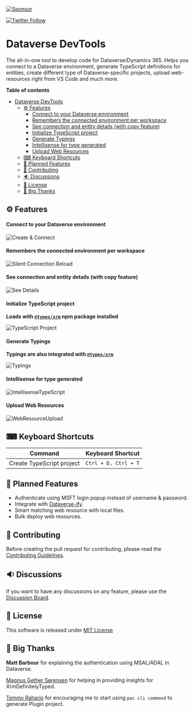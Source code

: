 [![Sponsor](https://img.shields.io/static/v1?label=Sponsor&message=%E2%9D%A4&logo=GitHub)](https://github.com/sponsors/Power-Maverick)

[![Twitter Follow](https://img.shields.io/twitter/follow/DanzMaverick?style=social)](https://twitter.com/Danzmaverick)

# Dataverse DevTools

The all-in-one tool to develop code for Dataverse/Dynamics 365. Helps you connect to a Dataverse environment, generate TypeScript definitions for entities, create different type of Dataverse-specific projects, upload web-resources right from VS Code and much more.

**Table of contents**

- [Dataverse DevTools](#dataverse-devtools)
  - [⚙ Features](#-features)
      - [Connect to your Dataverse environment](#connect-to-your-dataverse-environment)
      - [Remembers the connected environment per workspace](#remembers-the-connected-environment-per-workspace)
      - [See connection and entity details (with copy feature)](#see-connection-and-entity-details-with-copy-feature)
      - [Initialize TypeScript project](#initialize-typescript-project)
      - [Generate Typings](#generate-typings)
      - [Intellisense for type generated](#intellisense-for-type-generated)
      - [Upload Web Resources](#upload-web-resources)
  - [⌨ Keyboard Shortcuts](#-keyboard-shortcuts)
  - [💭 Planned Features](#-planned-features)
  - [🔌 Contributing](#-contributing)
  - [🔉 Discussions](#-discussions)
  - [📃 License](#-license)
  - [💙 Big Thanks](#-big-thanks)

## ⚙ Features

#### Connect to your Dataverse environment

![Create & Connect](https://github.com/Power-Maverick/DataverseDevTools-VSCode/blob/master/assets/Create&Connect.gif?raw=true)

#### Remembers the connected environment per workspace

![Silent Connection Reload](https://github.com/Power-Maverick/DataverseDevTools-VSCode/blob/master/assets/RememberConnection.gif?raw=true)

#### See connection and entity details (with copy feature)

![See Details](https://github.com/Power-Maverick/DataverseDevTools-VSCode/blob/master/assets/Connection&EntityDetails.gif?raw=true)

#### Initialize TypeScript project

**Loads with [`@types/xrm`](https://www.npmjs.com/package/@types/xrm) npm package installed**

![TypeScript Project](https://github.com/Power-Maverick/DataverseDevTools-VSCode/blob/master/assets/TypeScriptInitialization.gif?raw=true)

#### Generate Typings

**Typings are also integrated with [`@types/xrm`](https://www.npmjs.com/package/@types/xrm)**

![Typings](https://github.com/Power-Maverick/DataverseDevTools-VSCode/blob/master/assets/GenerateTypings.gif?raw=true)

#### Intellisense for type generated

![IntellisenseTypeScript](https://github.com/Power-Maverick/DataverseDevTools-VSCode/blob/master/assets/IntellisenseForTypeScript.gif?raw=true)

#### Upload Web Resources

![WebResourceUpload](https://github.com/Power-Maverick/DataverseDevTools-VSCode/blob/master/assets/WebResourceUpload.gif?raw=true)

## ⌨ Keyboard Shortcuts

| Command                   | Keyboard Shortcut    |
| ------------------------- | -------------------- |
| Create TypeScript project | `Ctrl + D, Ctrl + T` |

## 💭 Planned Features

-   Authenticate using MSFT login popup instead of username & password.
-   Integrate with [Dataverse-ify](https://github.com/scottdurow/dataverse-ify/).
-   Smart matching web resource with local files.
-   Bulk deploy web resources.

## 🔌 Contributing

Before creating the pull request for contributing, please read the [Contributing Guidelines](CONTRIBUTING.md).

## 🔉 Discussions

If you want to have any discussions on any feature, please use the [Discussion Board](https://github.com/Power-Maverick/DataverseDevTools-VSCode/discussions).

## 📃 License

This software is released under [MIT License](http://www.opensource.org/licenses/mit-license.php)

## 💙 Big Thanks

**Matt Barbour** for explaining the authentication using MSAL/ADAL in Dataverse.

[Magnus Gether Sørensen](https://www.linkedin.com/in/xrmwizard/) for helping in providing insights for XrmDefinitelyTyped.

[Temmy Raharjo](https://www.linkedin.com/in/temmy-wahyu-raharjo/) for encouraging me to start using `pac cli command` to generate Plugin project.
